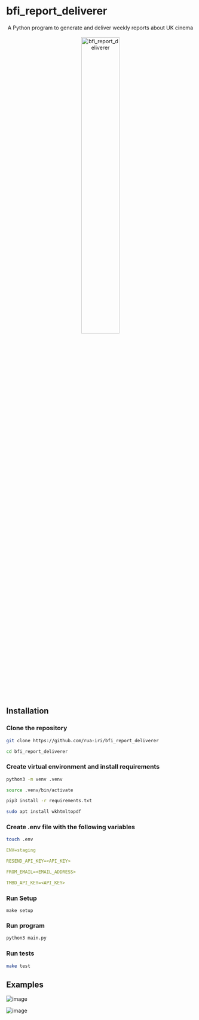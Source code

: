 # bfi_report_deliverer

<div align="center">
  <div>
    A Python program to generate and deliver weekly reports about UK cinema
    </div>
  <br/>
  <div>
<img src="https://github.com/rua-iri/bfi_report_deliverer/assets/117874491/27e832fb-1c99-45eb-a190-04f88758c4cf" alt=bfi_report_deliverer logo" width="45%" />
    </div>
</div>



## Installation

### Clone the repository
```bash 
git clone https://github.com/rua-iri/bfi_report_deliverer

cd bfi_report_deliverer
```


### Create virtual environment and install requirements

```bash
python3 -m venv .venv

source .venv/bin/activate

pip3 install -r requirements.txt

sudo apt install wkhtmltopdf
```

### Create .env file with the following variables
```bash
touch .env
```

```yaml
ENV=staging

RESEND_API_KEY=<API_KEY>

FROM_EMAIL=<EMAIL_ADDRESS>

TMBD_API_KEY=<API_KEY>
```


### Run Setup
```
make setup
```

### Run program

```bash 
python3 main.py
```

### Run tests

```bash
make test
```

## Examples

![image](https://github.com/user-attachments/assets/47b68a4c-6725-44b5-9d89-9f07b97a3498)

![image](https://github.com/user-attachments/assets/44b1d949-d190-493a-8c9d-fa5ce0faca2e)



